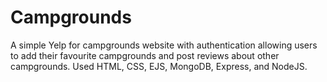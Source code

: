 # Campgrounds

A simple Yelp for campgrounds website with authentication allowing users to add their favourite campgrounds and post reviews about other campgrounds. Used HTML, CSS, EJS, MongoDB, Express, and NodeJS.
